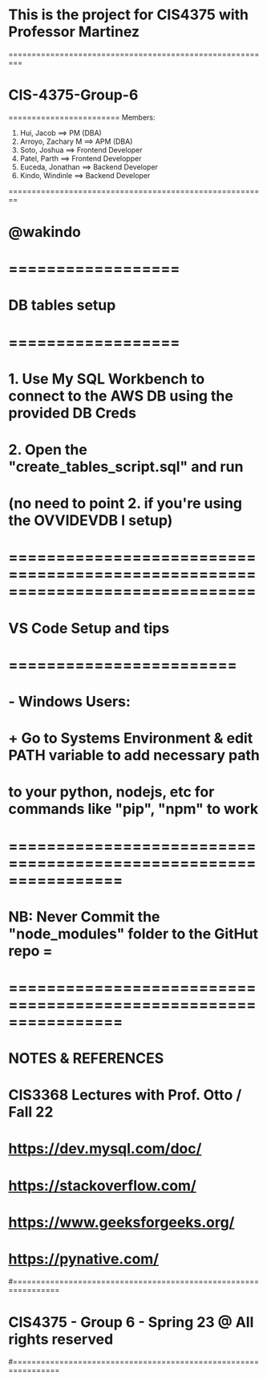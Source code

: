 # This is the project for CIS4375 with Professor Martinez
=========================================================
# CIS-4375-Group-6     #
========================
Members:
1) Hui, Jacob ==> PM (DBA)		
2) Arroyo, Zachary M  ==> APM (DBA)
3) Soto, Joshua ==> Frontend Developer
4) Patel, Parth ==> Frontend Developper
5) Euceda, Jonathan ==> Backend Developer
6) Kindo, Windinle ==> Backend Developer

========================================================
# @wakindo
# ==================
# DB tables setup  #
# ==================
#   1. Use My SQL Workbench to connect to the AWS DB using the provided DB Creds
#   2. Open the "create_tables_script.sql" and run 
#   (no need to point 2. if you're using the OVVIDEVDB I setup)
# ==============================================================================
# VS Code Setup and tips #
# ========================
# - Windows Users:
#       + Go to Systems Environment & edit PATH variable to add necessary path
#            to your python, nodejs, etc for commands like "pip", "npm" to work

# ================================================================
# NB: Never Commit the "node_modules" folder to the GitHut repo  =
# ================================================================



# ####################################################################
#                    NOTES & REFERENCES                            #
# ####################################################################
# CIS3368 Lectures with Prof. Otto / Fall 22
# https://dev.mysql.com/doc/
# https://stackoverflow.com/
# https://www.geeksforgeeks.org/
# https://pynative.com/
#================================================================
#       CIS4375 - Group 6 - Spring 23 @ All rights reserved     #
#================================================================